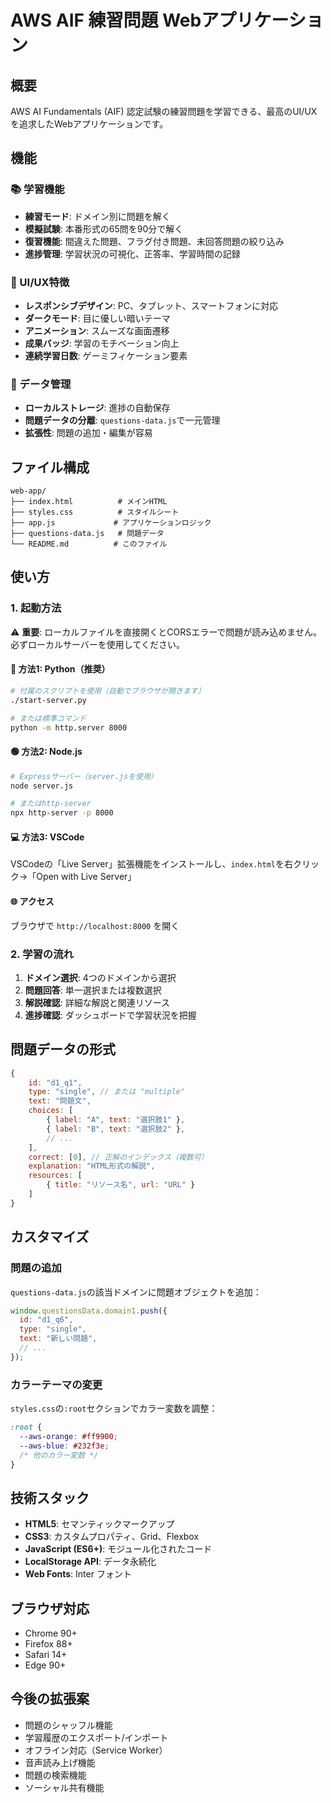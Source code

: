 # AWS AIF 練習問題 Webアプリケーション

## 概要

AWS AI Fundamentals (AIF) 認定試験の練習問題を学習できる、最高のUI/UXを追求したWebアプリケーションです。

## 機能

### 📚 学習機能

- **練習モード**: ドメイン別に問題を解く
- **模擬試験**: 本番形式の65問を90分で解く
- **復習機能**: 間違えた問題、フラグ付き問題、未回答問題の絞り込み
- **進捗管理**: 学習状況の可視化、正答率、学習時間の記録

### 🎨 UI/UX特徴

- **レスポンシブデザイン**: PC、タブレット、スマートフォンに対応
- **ダークモード**: 目に優しい暗いテーマ
- **アニメーション**: スムーズな画面遷移
- **成果バッジ**: 学習のモチベーション向上
- **連続学習日数**: ゲーミフィケーション要素

### 💾 データ管理

- **ローカルストレージ**: 進捗の自動保存
- **問題データの分離**: `questions-data.js`で一元管理
- **拡張性**: 問題の追加・編集が容易

## ファイル構成

```
web-app/
├── index.html          # メインHTML
├── styles.css          # スタイルシート
├── app.js             # アプリケーションロジック
├── questions-data.js   # 問題データ
└── README.md          # このファイル
```

## 使い方

### 1. 起動方法

⚠️ **重要**: ローカルファイルを直接開くとCORSエラーで問題が読み込めません。必ずローカルサーバーを使用してください。

#### 🐍 方法1: Python（推奨）
```bash
# 付属のスクリプトを使用（自動でブラウザが開きます）
./start-server.py

# または標準コマンド
python -m http.server 8000
```

#### 🟢 方法2: Node.js
```bash
# Expressサーバー（server.jsを使用）
node server.js

# またはhttp-server
npx http-server -p 8000
```

#### 💻 方法3: VSCode
VSCodeの「Live Server」拡張機能をインストールし、`index.html`を右クリック→「Open with Live Server」

#### 🌐 アクセス
ブラウザで `http://localhost:8000` を開く

### 2. 学習の流れ

1. **ドメイン選択**: 4つのドメインから選択
2. **問題回答**: 単一選択または複数選択
3. **解説確認**: 詳細な解説と関連リソース
4. **進捗確認**: ダッシュボードで学習状況を把握

## 問題データの形式

```javascript
{
    id: "d1_q1",
    type: "single", // または "multiple"
    text: "問題文",
    choices: [
        { label: "A", text: "選択肢1" },
        { label: "B", text: "選択肢2" },
        // ...
    ],
    correct: [0], // 正解のインデックス（複数可）
    explanation: "HTML形式の解説",
    resources: [
        { title: "リソース名", url: "URL" }
    ]
}
```

## カスタマイズ

### 問題の追加

`questions-data.js`の該当ドメインに問題オブジェクトを追加：

```javascript
window.questionsData.domain1.push({
  id: "d1_q6",
  type: "single",
  text: "新しい問題",
  // ...
});
```

### カラーテーマの変更

`styles.css`の`:root`セクションでカラー変数を調整：

```css
:root {
  --aws-orange: #ff9900;
  --aws-blue: #232f3e;
  /* 他のカラー変数 */
}
```

## 技術スタック

- **HTML5**: セマンティックマークアップ
- **CSS3**: カスタムプロパティ、Grid、Flexbox
- **JavaScript (ES6+)**: モジュール化されたコード
- **LocalStorage API**: データ永続化
- **Web Fonts**: Inter フォント

## ブラウザ対応

- Chrome 90+
- Firefox 88+
- Safari 14+
- Edge 90+

## 今後の拡張案

- 問題のシャッフル機能
- 学習履歴のエクスポート/インポート
- オフライン対応（Service Worker）
- 音声読み上げ機能
- 問題の検索機能
- ソーシャル共有機能
